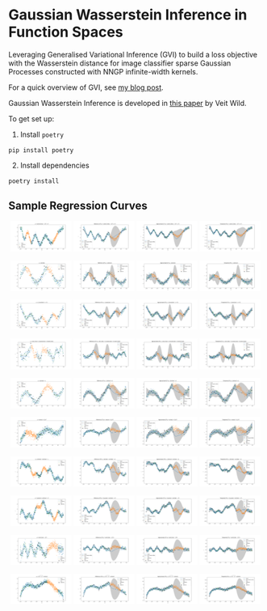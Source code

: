 # Gaussian Wasserstein Inference in Function Spaces

Leveraging Generalised Variational Inference (GVI) to build a loss objective with the Wasserstein distance for image classifier sparse Gaussian Processes constructed with NNGP infinite-width kernels.

For a quick overview of GVI, see <a href="https://jswu18.github.io/posts/2023/07/generalised-variational-inference/">my blog post</a>.

Gaussian Wasserstein Inference is developed in <a href="https://arxiv.org/pdf/2205.06342.pdf">this paper</a> by Veit Wild.

To get set up:

1. Install `poetry`

```shell
pip install poetry
```

2. Install dependencies

```shell
poetry install
```

## Sample Regression Curves

<p align="middle">
  <img src="experiments/regression/outputs/curve0/curve0.png" width="24%" />
  <img src="experiments/regression/outputs/curve0/reference.png" width="24%" />
  <img src="experiments/regression/outputs/curve0/approximate.png" width="24%" />
  <img src="experiments/regression/outputs/curve0/tempered.png" width="24%" />
</p>
<p align="middle">
  <img src="experiments/regression/outputs/curve1/curve1.png" width="24%" />
  <img src="experiments/regression/outputs/curve1/reference.png" width="24%" />
  <img src="experiments/regression/outputs/curve1/approximate.png" width="24%" />
  <img src="experiments/regression/outputs/curve1/tempered.png" width="24%" />
</p>
<p align="middle">
  <img src="experiments/regression/outputs/curve2/curve2.png" width="24%" />
  <img src="experiments/regression/outputs/curve2/reference.png" width="24%" />
  <img src="experiments/regression/outputs/curve2/approximate.png" width="24%" />
  <img src="experiments/regression/outputs/curve2/tempered.png" width="24%" />
</p>
<p align="middle">
  <img src="experiments/regression/outputs/curve3/curve3.png" width="24%" />
  <img src="experiments/regression/outputs/curve3/reference.png" width="24%" />
  <img src="experiments/regression/outputs/curve3/approximate.png" width="24%" />
  <img src="experiments/regression/outputs/curve3/tempered.png" width="24%" />
</p>
<p align="middle">
  <img src="experiments/regression/outputs/curve4/curve4.png" width="24%" />
  <img src="experiments/regression/outputs/curve4/reference.png" width="24%" />
  <img src="experiments/regression/outputs/curve4/approximate.png" width="24%" />
  <img src="experiments/regression/outputs/curve4/tempered.png" width="24%" />
</p>
<p align="middle">
  <img src="experiments/regression/outputs/curve5/curve5.png" width="24%" />
  <img src="experiments/regression/outputs/curve5/reference.png" width="24%" />
  <img src="experiments/regression/outputs/curve5/approximate.png" width="24%" />
  <img src="experiments/regression/outputs/curve5/tempered.png" width="24%" />
</p>
<p align="middle">
  <img src="experiments/regression/outputs/curve6/curve6.png" width="24%" />
  <img src="experiments/regression/outputs/curve6/reference.png" width="24%" />
  <img src="experiments/regression/outputs/curve6/approximate.png" width="24%" />
  <img src="experiments/regression/outputs/curve6/tempered.png" width="24%" />
</p>
<p align="middle">
  <img src="experiments/regression/outputs/curve7/curve7.png" width="24%" />
  <img src="experiments/regression/outputs/curve7/reference.png" width="24%" />
  <img src="experiments/regression/outputs/curve7/approximate.png" width="24%" />
  <img src="experiments/regression/outputs/curve7/tempered.png" width="24%" />
</p>
<p align="middle">
  <img src="experiments/regression/outputs/curve8/curve8.png" width="24%" />
  <img src="experiments/regression/outputs/curve8/reference.png" width="24%" />
  <img src="experiments/regression/outputs/curve8/approximate.png" width="24%" />
  <img src="experiments/regression/outputs/curve8/tempered.png" width="24%" />
</p>
<p align="middle">
  <img src="experiments/regression/outputs/curve9/curve9.png" width="24%" />
  <img src="experiments/regression/outputs/curve9/reference.png" width="24%" />
  <img src="experiments/regression/outputs/curve9/approximate.png" width="24%" />
  <img src="experiments/regression/outputs/curve9/tempered.png" width="24%" />
</p>

